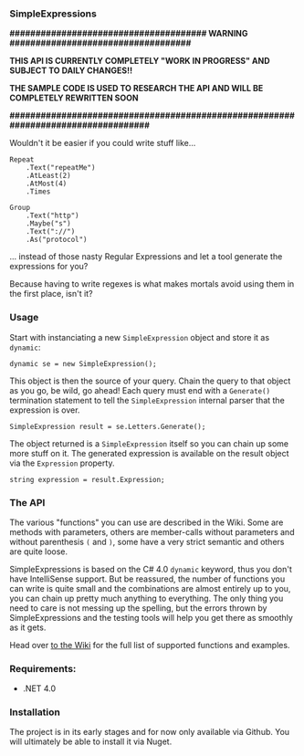 ### SimpleExpressions

**###################################### WARNING ###################################**

**THIS API IS CURRENTLY COMPLETELY "WORK IN PROGRESS" AND SUBJECT TO DAILY CHANGES!!**

**THE SAMPLE CODE IS USED TO RESEARCH THE API AND WILL BE COMPLETELY REWRITTEN SOON**

**##################################################################################**


Wouldn't it be easier if you could write stuff like...
    
    Repeat
        .Text("repeatMe")
        .AtLeast(2)
        .AtMost(4)
        .Times

	Group
		.Text("http")
		.Maybe("s")
		.Text("://")
		.As("protocol")

... instead of those nasty Regular Expressions and let a tool generate the expressions for you?

Because having to write regexes is what makes mortals avoid using them in the first place, isn't it?

### Usage

Start with instanciating a new `SimpleExpression` object and store it as `dynamic`:

    dynamic se = new SimpleExpression();

This object is then the source of your query. Chain the query to that object as you go, be wild, go ahead! Each query must end with a `Generate()` termination statement to tell the `SimpleExpression` internal parser that the expression is over.

    SimpleExpression result = se.Letters.Generate();
      
The object returned is a `SimpleExpression` itself so you can chain up some more stuff on it.
The generated expression is available on the result object via the `Expression` property.

    string expression = result.Expression;

### The API

The various "functions" you can use are described in the Wiki. Some are methods with parameters, others are member-calls without parameters and without parenthesis `(` and `)`, some have a very strict semantic and others are quite loose.

SimpleExpressions is based on the C# 4.0 `dynamic` keyword, thus you don't have IntelliSense support. But be reassured, the number of functions you can write is quite small and the combinations are almost entirely up to you, you can chain up pretty much anything to everything. The only thing you need to care is not messing up the spelling, but the errors thrown by SimpleExpressions and the testing tools will help you get there as smoothly as it gets.

Head over [to the Wiki](https://github.com/Timothep/SimpleExpressions/wiki) for the full list of supported functions and examples.

### Requirements:

* .NET 4.0

### Installation

The project is in its early stages and for now only available via Github. You will ultimately be able to install it via Nuget.